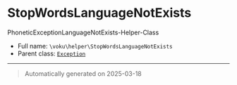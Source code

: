 
# StopWordsLanguageNotExists

PhoneticExceptionLanguageNotExists-Helper-Class



* Full name: `\voku\helper\StopWordsLanguageNotExists`
* Parent class: [`Exception`](../../Exception.md)






***
> Automatically generated on 2025-03-18
